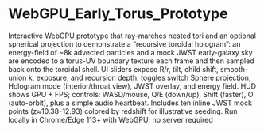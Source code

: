 # WebGPU_Early_Torus_Prototype

Interactive WebGPU prototype that ray-marches nested tori and an optional spherical projection to demonstrate a “recursive toroidal hologram”: an energy-field of ~8k advected particles and a mock JWST early-galaxy sky are encoded to a torus-UV boundary texture each frame and then sampled back onto the toroidal shell. UI sliders expose R/r, tilt, child shift, smooth-union k, exposure, and recursion depth; toggles switch Sphere projection, Hologram mode (interior/throat view), JWST overlay, and energy field. HUD shows GPU + FPS; controls: WASD/mouse, Q/E (down/up), Shift (faster), O (auto-orbit), plus a simple audio heartbeat. Includes ten inline JWST mock points (z≈10.38–12.93) colored by redshift for illustrative seeding. Run locally in Chrome/Edge 113+ with WebGPU; no server required
